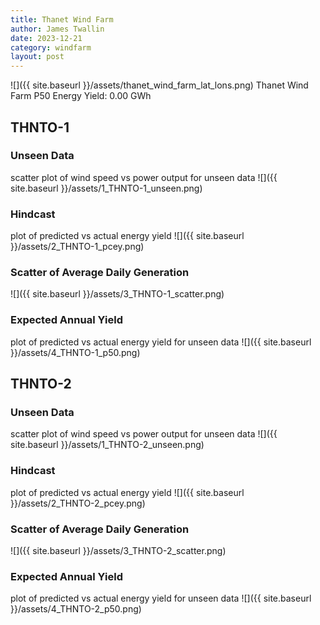 ```yaml
---
title: Thanet Wind Farm
author: James Twallin
date: 2023-12-21
category: windfarm
layout: post
---
```

![]({{ site.baseurl }}/assets/thanet_wind_farm_lat_lons.png)
Thanet Wind Farm P50 Energy Yield: 0.00 GWh

THNTO-1
-------------
### Unseen Data 
scatter plot of wind speed vs power output for unseen data
![]({{ site.baseurl }}/assets/1_THNTO-1_unseen.png)
### Hindcast 
plot of predicted vs actual energy yield
![]({{ site.baseurl }}/assets/2_THNTO-1_pcey.png)
### Scatter of Average Daily Generation 

![]({{ site.baseurl }}/assets/3_THNTO-1_scatter.png)
### Expected Annual Yield 
plot of predicted vs actual energy yield for unseen data
![]({{ site.baseurl }}/assets/4_THNTO-1_p50.png)

THNTO-2
-------------
### Unseen Data 
scatter plot of wind speed vs power output for unseen data
![]({{ site.baseurl }}/assets/1_THNTO-2_unseen.png)
### Hindcast 
plot of predicted vs actual energy yield
![]({{ site.baseurl }}/assets/2_THNTO-2_pcey.png)
### Scatter of Average Daily Generation 

![]({{ site.baseurl }}/assets/3_THNTO-2_scatter.png)
### Expected Annual Yield 
plot of predicted vs actual energy yield for unseen data
![]({{ site.baseurl }}/assets/4_THNTO-2_p50.png)

